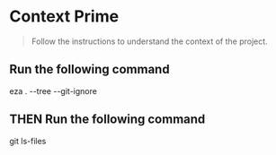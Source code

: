 # Context Prime

> Follow the instructions to understand the context of the project.

## Run the following command

eza . --tree --git-ignore

## THEN Run the following command

git ls-files

